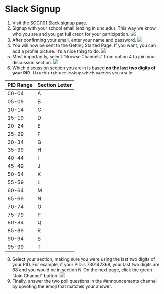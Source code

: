 # Slack Signup


1.	Visit the [SOCI101 Slack signup page](https://join.slack.com/t/soci101/shared_invite/zt-kqtl3lnb-vhjyJ6KspryovfM4iLZxoA).
2.	Signup with your school email (ending in unc.edu). This way we know who you are and you get full credit for your participation.
![](../images/join.png)
4.	After confirming your email, enter your name and password.
![](../images/confirm.png)
5.	You will now be sent to the Getting Started Page. If you want, you can add a profile picture. It’s a nice thing to do.
![](../images/pic.png)
6.	Most importantly, select “Browse Channels” from option 4 to join your discussion section.
![](../images/browse.png)
7.	Which discussion section you are in is based **on the last two digits of your PID**. Use this table to lookup which section you are in:

| PID Range | Section Letter|
|-----------|---------|
| 00-04     | A       |
| 05-09     | B       |
| 10-14     | C       |
| 15-19     | D       |
| 20-24     | E       |
| 25-29     | F       |
| 30-34     | G       |
| 35-39     | H       |
| 40-44     | I       |
| 45-49     | J       |
| 50-54     | K       |
| 55-59     | L       |
| 60-64     | M       |
| 65-69     | N       |
| 70-74     | O       |
| 75-79     | P       |
| 80-84     | Q       |
| 85-89     | R       |
| 90-94     | S       |
| 95-99     | T       |

8.	Select your section, making sure you were using the last two digits of your PID. For example, if your PID is  730142368, your last two digits are 68 and you would be in section N. On the next page, click the green “Join Channel” button.
![](../images/section.png)
9.	Finally, answer the two poll questions in the #announcements channel by upvoting the emoji that matches your answer.
